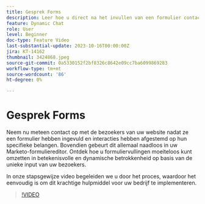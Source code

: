 ```yaml
---
title: Gesprek Forms
description: Leer hoe u direct na het invullen van een formulier contact kunt opnemen met uw websitebezoekers.
feature: Dynamic Chat
role: User
level: Beginner
doc-type: Feature Video
last-substantial-update: 2023-10-16T00:00:00Z
jira: KT-14162
thumbnail: 3424868.jpeg
source-git-commit: 0a5330152f2bf8326c8642e09cc7ba6099869283
workflow-type: tm+mt
source-wordcount: '86'
ht-degree: 0%

---
```



# Gesprek Forms

Neem nu meteen contact op met de bezoekers van uw website nadat ze een formulier hebben ingevuld en interacties hebben afgestemd op hun specifieke belangen. Bovendien gebeurt dit allemaal naadloos in uw Marketo-formuliereditor. Ontdek hoe u formuliervullingen moeiteloos kunt omzetten in betekenisvolle en dynamische betrokkenheid op basis van de unieke input van uw bezoekers.

In onze stapsgewijze video begeleiden we u door het proces, waardoor het eenvoudig is om dit krachtige hulpmiddel voor uw bedrijf te implementeren.

>[!VIDEO](https://video.tv.adobe.com/v/3443362/?learn=on&captions=dut)
